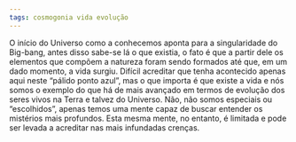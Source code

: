 ```yaml
---
tags: cosmogonia vida evolução
---
```

O início do Universo como a conhecemos aponta para a singularidade do Big-bang, antes disso sabe-se lá o que existia, o fato é que a partir dele os elementos que compõem a natureza foram sendo formados até que, em um dado momento, a vida surgiu. Difícil acreditar que tenha acontecido apenas aqui neste “pálido ponto azul”, mas o que importa é que existe a vida e nós somos o exemplo do que há de mais avançado em termos de evolução dos seres vivos na Terra e talvez do Universo. Não, não somos especiais ou “escolhidos”, apenas temos uma mente capaz de buscar entender os mistérios mais profundos. Esta mesma mente, no entanto, é limitada e pode ser levada a acreditar nas mais infundadas crenças.